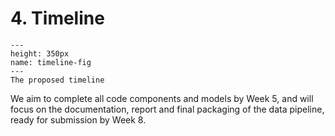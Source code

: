 # 4. Timeline


```{figure} ../../images/timeline.png
---
height: 350px
name: timeline-fig
---
The proposed timeline
```

We aim to complete all code components and models by Week 5, and will focus on the documentation, report and final packaging of the data pipeline, ready for submission by Week 8.
